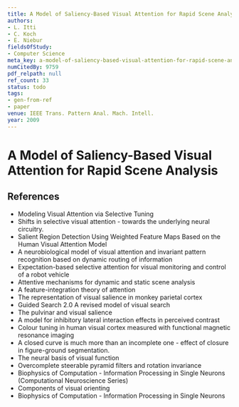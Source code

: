 ```yaml
---
title: A Model of Saliency-Based Visual Attention for Rapid Scene Analysis
authors:
- L. Itti
- C. Koch
- E. Niebur
fieldsOfStudy:
- Computer Science
meta_key: a-model-of-saliency-based-visual-attention-for-rapid-scene-analysis
numCitedBy: 9759
pdf_relpath: null
ref_count: 33
status: todo
tags:
- gen-from-ref
- paper
venue: IEEE Trans. Pattern Anal. Mach. Intell.
year: 2009
---
```


# A Model of Saliency-Based Visual Attention for Rapid Scene Analysis

## References

- Modeling Visual Attention via Selective Tuning
- Shifts in selective visual attention - towards the underlying neural circuitry.
- Salient Region Detection Using Weighted Feature Maps Based on the Human Visual Attention Model
- A neurobiological model of visual attention and invariant pattern recognition based on dynamic routing of information
- Expectation-based selective attention for visual monitoring and control of a robot vehicle
- Attentive mechanisms for dynamic and static scene analysis
- A feature-integration theory of attention
- The representation of visual salience in monkey parietal cortex
- Guided Search 2.0 A revised model of visual search
- The pulvinar and visual salience
- A model for inhibitory lateral interaction effects in perceived contrast
- Colour tuning in human visual cortex measured with functional magnetic resonance imaging
- A closed curve is much more than an incomplete one - effect of closure in figure-ground segmentation.
- The neural basis of visual function
- Overcomplete steerable pyramid filters and rotation invariance
- Biophysics of Computation - Information Processing in Single Neurons (Computational Neuroscience Series)
- Components of visual orienting
- Biophysics of Computation - Information Processing in Single Neurons

